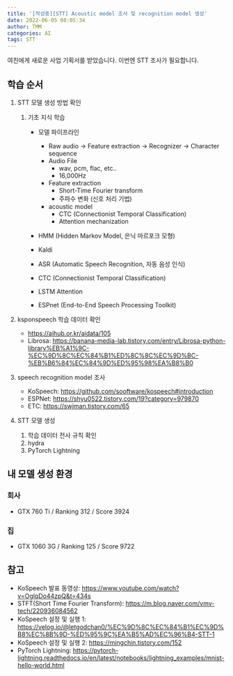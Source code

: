 ```yaml
---
title: '[작성중][STT] Acoustic model 조사 및 recognition model 생성'
date: 2022-06-05 08:05:34
author: TMM
categories: AI
tags: STT
---
```


여친에게 새로운 사업 기획서를 받았습니다. 이번엔 STT 조사가 필요합니다.

## 학습 순서

1. STT 모델 생성 방법 확인

    1. 기초 지식 학습

        - 모델 파이프라인

            - Raw audio -> Feature extraction -> Recognizer -> Character sequence
            - Audio File
                - wav, pcm, flac, etc..
                - 16,000Hz
            - Feature extraction
                - Short-Time Fourier transform
                - 주파수 변화 (신호 처리 기법)
            - acoustic model
                - CTC (Connectionist Temporal Classification)
                - Attention mechanization

        - HMM (Hidden Markov Model, 은닉 마르포크 모형)
        - Kaldi
        - ASR (Automatic Speech Recognition, 자동 음성 인식)
        - CTC (Connectionist Temporal Classification)
        - LSTM Attention
        - ESPnet (End-to-End Speech Processing Toolkit)

1. ksponspeech 학습 데이터 확인

    - https://aihub.or.kr/aidata/105
    - Librosa: https://banana-media-lab.tistory.com/entry/Librosa-python-library%EB%A1%9C-%EC%9D%8C%EC%84%B1%ED%8C%8C%EC%9D%BC-%EB%B6%84%EC%84%9D%ED%95%98%EA%B8%B0

1. speech recognition model 조사

    - KoSpeech: https://github.com/sooftware/kospeech#introduction
    - ESPNet: https://shyu0522.tistory.com/19?category=979870
    - ETC: https://swjman.tistory.com/65

1. STT 모델 생성

    1. 학습 데이터 전사 규칙 확인
    1. hydra
    1. PyTorch Lightning


## 내 모델 생성 환경

### 회사

-   GTX 760 Ti / Ranking 312 / Score 3924

### 집

-   GTX 1060 3G / Ranking 125 / Score 9722

## 참고

- KoSpeech 발표 동영상: https://www.youtube.com/watch?v=OglqDo44zpQ&t=434s
- STFT(Short Time Fourier Transform): https://m.blog.naver.com/vmv-tech/220936084562
- KoSpeech 설정 및 실행 1: https://velog.io/@letgodchan0/%EC%9D%8C%EC%84%B1%EC%9D%B8%EC%8B%9D-%ED%95%9C%EA%B5%AD%EC%96%B4-STT-1
- KoSpeech 설정 및 실행 2: https://mingchin.tistory.com/152
- PyTorch Lightning: https://pytorch-lightning.readthedocs.io/en/latest/notebooks/lightning_examples/mnist-hello-world.html